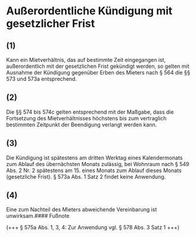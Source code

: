 # Außerordentliche Kündigung mit gesetzlicher Frist



## (1)

 Kann ein Mietverhältnis, das auf bestimmte Zeit eingegangen ist, außerordentlich mit der gesetzlichen Frist gekündigt werden, so gelten mit Ausnahme der Kündigung gegenüber Erben des Mieters nach § 564 die §§ 573 und 573a entsprechend.

## (2)

 Die §§ 574 bis 574c gelten entsprechend mit der Maßgabe, dass die Fortsetzung des Mietverhältnisses höchstens bis zum vertraglich bestimmten Zeitpunkt der Beendigung verlangt werden kann.

## (3)

 Die Kündigung ist spätestens am dritten Werktag eines Kalendermonats zum Ablauf des übernächsten Monats zulässig, bei Wohnraum nach § 549 Abs. 2 Nr. 2 spätestens am 15. eines Monats zum Ablauf dieses Monats (gesetzliche Frist). § 573a Abs. 1 Satz 2 findet keine Anwendung.

## (4)

 Eine zum Nachteil des Mieters abweichende Vereinbarung ist unwirksam.#### Fußnote

(+++ § 575a Abs. 1, 3, 4: Zur Anwendung vgl. § 578 Abs. 3 Satz 1 +++) 

